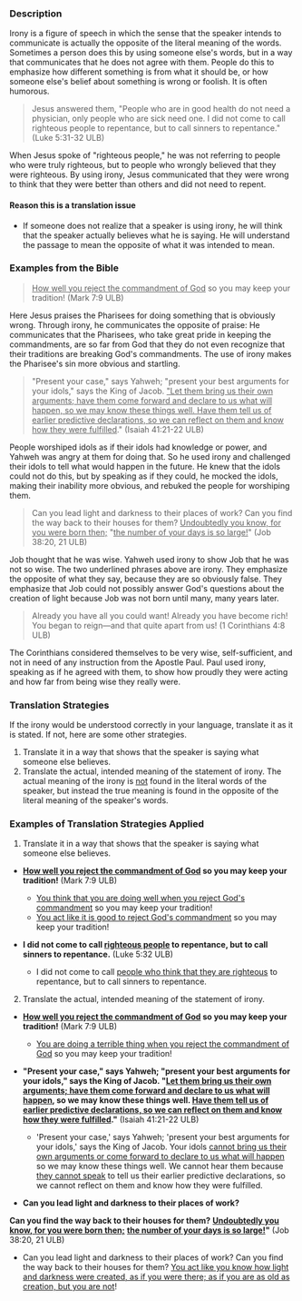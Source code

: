 
### Description

Irony is a figure of speech in which the sense that the speaker intends to communicate is actually the opposite of the literal meaning of the words. Sometimes a person does this by using someone else's words, but in a way that communicates that he does not agree with them. People do this to emphasize how different something is from what it should be, or how someone else's belief about something is wrong or foolish. It is often humorous.

>Jesus answered them, "People who are in good health do not need a physician, only people who are sick need one. I did not come to call righteous people to repentance, but to call sinners to repentance." (Luke 5:31-32 ULB)

When Jesus spoke of "righteous people," he was not referring to people who were truly righteous, but to people who wrongly believed that they were righteous. By using irony, Jesus communicated that they were wrong to think that they were better than others and did not need to repent.

#### Reason this is a translation issue

* If someone does not realize that a speaker is using irony, he will think that the speaker actually believes what he is saying. He will understand the passage to mean the opposite of what it was intended to mean.

### Examples from the Bible

><u>How well you reject the commandment of God</u> so you may keep your tradition! (Mark 7:9 ULB)

 Here Jesus praises the Pharisees for doing something that is obviously wrong. Through irony, he communicates the opposite of praise: He communicates that the Pharisees, who take great pride in keeping the commandments, are so far from God that they do not even recognize that their traditions are breaking God's commandments. The use of irony makes the Pharisee's sin more obvious and startling.

>"Present your case," says Yahweh; "present your best arguments for your idols," says the King of Jacob. <u>"Let them bring us their own arguments; have them come forward and declare to us what will happen, so we may know these things well. Have them tell us of earlier predictive declarations, so we can reflect on them and know how they were fulfilled</u>."  (Isaiah 41:21-22 ULB)

People worshiped idols as if their idols had knowledge or power, and Yahweh was angry at them for doing that. So he used irony and challenged their idols to tell what would happen in the future. He knew that the idols could not do this, but by speaking as if they could, he mocked the idols, making their inability more obvious, and rebuked the people for worshiping them.

>Can you lead light and darkness to their places of work?
>Can you find the way back to their houses for them?
><u>Undoubtedly you know, for you were born then;</u>
>"<u>the number of your days is so large!</u>" (Job 38:20, 21 ULB)

Job thought that he was wise. Yahweh used irony to show Job that he was not so wise. The two underlined phrases above are irony. They emphasize the opposite of what they say, because they are so obviously false. They emphasize that Job could not possibly answer God's questions about the creation of light because Job was not born until many, many years later.

>Already you have all you could want! Already you have become rich! You began to reign—and that quite apart from us! (1 Corinthians 4:8 ULB)

The Corinthians considered themselves to be very wise, self-sufficient, and not in need of any instruction from the Apostle Paul. Paul used irony, speaking as if he agreed with them, to show how proudly they were acting and how far from being wise they really were.

### Translation Strategies

If the irony would be understood correctly in your language, translate it as it is stated. If not, here are some other strategies.

1. Translate it in a way that shows that the speaker is saying what someone else believes.
1. Translate the actual, intended meaning of the statement of irony. The actual meaning of the irony is <u>not</u> found in the literal words of the speaker, but instead the true meaning is found in the opposite of the literal meaning of the speaker's words.

### Examples of Translation Strategies Applied

1) Translate it in a way that shows that the speaker is saying what someone else believes.

* **<u>How well you reject the commandment of God</u> so you may keep your tradition!** (Mark 7:9 ULB)
    * <u>You think that you are doing well when you reject God's commandment</u> so you may keep your tradition!
    * <u>You act like it is good to reject God's commandment</u> so you may keep your tradition!

* **I did not come to call <u>righteous people</u> to repentance, but to call sinners to repentance.** (Luke 5:32 ULB)
    * I did not come to call <u>people who think that they are righteous</u> to repentance, but to call sinners to repentance.

2) Translate the actual, intended meaning of the statement of irony.

* **<u>How well you reject the commandment of God</u> so you may keep your tradition!** (Mark 7:9 ULB)
    * <u>You are doing a terrible thing when you reject the commandment of God</u> so you may keep your tradition!

* **"Present your case," says Yahweh; "present your best arguments for your idols," says the King of Jacob. "<u>Let them bring us their own arguments; have them come forward and declare to us what will happen</u>, so we may know these things well. <u>Have them tell us of earlier predictive declarations, so we can reflect on them and know how they were fulfilled</u>."**  (Isaiah 41:21-22 ULB)
    * 'Present your case,' says Yahweh; 'present your best arguments for your idols,' says the King of Jacob. Your idols <u>cannot bring us their own arguments or come forward to  declare to us what will happen</u> so we may know these things well. We cannot hear them because <u>they cannot speak</u> to tell us their earlier predictive declarations, so we cannot reflect on them and know how they were fulfilled.

* **Can you lead light and darkness to their places of work?**

**Can you find the way back to their houses for them?**
**<u>Undoubtedly you know, for you were born then;</u>**
**<u>the number of your days is so large!</u>"** (Job 38:20, 21 ULB)

* Can you lead light and darkness to their places of work? Can you find the way back to their houses for them? <u>You act like you know how light and darkness were created, as if you were there; as if you are as old as creation, but you are not</u>!

